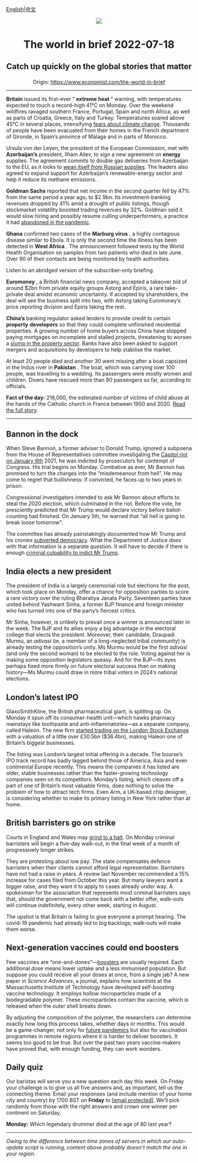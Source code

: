 [English](https://github.com/arielherself/espresso/blob/main/README.md)|[中文](https://github-com.translate.goog/arielherself/espresso/blob/main/README.md?_x_tr_sl=en&_x_tr_tl=zh-CN&_x_tr_hl=zh-CN&_x_tr_pto=wapp)

<div align="center"><img src="https://cdn.static-economist.com/sites/all/themes/econfinal/images/svg/logo.svg" align-center /></div>

# <p align="center">The world in brief 2022-07-18</p>

## <p align="center">Catch up quickly on the global stories that matter</p>

<p align="center">Origin: <a href="https://www.economist.com/the-world-in-brief">https://www.economist.com/the-world-in-brief</a><hr>

 **Britain** issued its first-ever “ **extreme heat** ” warning, with temperatures expected to touch a record-high 41°C on Monday. Over the weekend wildfires ravaged southern France, Portugal, Spain and north Africa, as well as parts of Croatia, Greece, Italy and Turkey. Temperatures soared above 45°C in several places, intensifying [fears about climate change](https://www.economist.com/graphic-detail/2022/04/16/in-chilly-parts-of-europe-heatwaves-strengthen-environmentalism). Thousands of people have been evacuated from their homes in the French department of Gironde, in Spain’s province of Málaga and in parts of Morocco.

Ursula von der Leyen, the president of the European Commission, met with **Azerbaijan’s** president, Ilham Aliev, to sign a new agreement on **energy** supplies. The agreement commits to double gas deliveries from Azerbaijan to the EU, as it looks to [wean itself from Russian supplies](https://www.economist.com/europe/2022/07/11/europe-is-preparing-for-russian-gas-to-be-cut-off-this-winter). The leaders also agreed to expand support for Azerbaijan’s renewable-energy sector and help it reduce its methane emissions.

 **Goldman Sachs** reported that net income in the second quarter fell by 47% from the same period a year ago, to $2.9bn. Its investment-banking revenues dropped by 41% amid a drought of public listings, though stockmarket volatility boosted trading revenues by 32%. Goldman said it would slow hiring and possibly resume culling underperformers, a practice it had [abandoned in the pandemic](https://www.economist.com/finance-and-economics/the-latest-industry-to-suffer-labour-shortages-investment-banking/21808714).

 **Ghana** confirmed two cases of the **Marburg virus** , a highly contagious disease similar to Ebola. It is only the second time the illness has been detected in **West Africa** . The announcement followed tests by the World Health Organisation on samples from two patients who died in late June. Over 90 of their contacts are being monitored by health authorities.

Listen to an abridged version of the subscriber-only briefing.

 **Euromoney** , a British financial news company, accepted a takeover bid of around $2bn from private equity groups Astorg and Epiris, a rare take-private deal amidst economic uncertainty. If accepted by shareholders, the deal will see the business split into two, with Astorg taking Euromoney’s price reporting division and Epiris taking the rest.

 **China’s** banking regulator asked lenders to provide credit to certain **property** **developers** so that they could complete unfinished residential properties. A growing number of home buyers across China have stopped paying mortgages on incomplete and stalled projects, threatening to worsen a [slump in the property sector](https://www.economist.com/finance-and-economics/china-scrambles-to-prevent-property-pandemonium/21807940). Banks have also been asked to support mergers and acquisitions by developers to help stabilise the market.

At least 20 people died and another 30 went missing after a boat capsized in the Indus river in **Pakistan** . The boat, which was carrying over 100 people, was travelling to a wedding. Its passengers were mostly women and children. Divers have rescued more than 90 passengers so far, according to officials.

 **Fact of the day:** 216,000, the estimated number of victims of child abuse at the hands of the Catholic church in France between 1950 and 2020. [Read the full story](https://www.economist.com/leaders/2022/07/14/the-catholic-church-should-scrap-the-requirement-for-priestly-celibacy).

----------

## Bannon in the dock

When Steve Bannon, a former adviser to Donald Trump, ignored a subpoena from the House of Representatives committee investigating the [Capitol riot on January 6th](https://www.economist.com/united-states/2022/06/10/congresss-capitol-riot-hearing-confirms-donald-trumps-complicity) 2021, he was indicted by prosecutors for contempt of Congress. His trial begins on Monday. Combative as ever, Mr Bannon has promised to turn the charges into the “misdemeanour from hell”. He may come to regret that bullishness: if convicted, he faces up to two years in prison.

Congressional investigators intended to ask Mr Bannon about efforts to steal the 2020 election, which culminated in the riot. Before the vote, he presciently predicted that Mr Trump would declare victory before ballot-counting had finished. On January 5th, he warned that “all hell is going to break loose tomorrow”.

The committee has already painstakingly documented how Mr Trump and his cronies [subverted democracy](https://www.economist.com/podcasts/2022/06/24/what-impact-can-the-january-6th-committee-have). What the Department of Justice does with that information is a separate question. It will have to decide if there is enough [criminal culpability to indict Mr Trump](https://www.economist.com/united-states/2022/06/16/the-criminal-case-against-donald-trump). 

## India elects a new president

The president of India is a largely ceremonial role but elections for the post, which took place on Monday, offer a chance for opposition parties to score a rare victory over the ruling Bharatiya Janata Party. Seventeen parties have united behind Yashwant Sinha, a former BJP finance and foreign minister who has turned into one of the party’s fiercest critics. 

Mr Sinha, however, is unlikely to prevail once a winner is announced later in the week. The BJP and its allies enjoy a big advantage in the electoral college that elects the president. Moreover, their candidate, Draupadi Murmu, an <em>adivasi</em> (ie, a member of a long-neglected tribal community) is already testing the opposition’s unity. Ms Murmu would be the first <em>adivasi</em> (and only the second woman) to be elected to the role. Voting against her is making some opposition legislators queasy. And for the BJP—its eyes perhaps fixed more firmly on future electoral success than on making history—Ms Murmu could draw in more tribal voters in 2024’s national elections. 

## London’s latest IPO

GlaxoSmithKline, the British pharmaceutical giant, is splitting up. On Monday it spun off its consumer-health unit—which hawks pharmacy mainstays like toothpaste and anti-inflammatories—as a separate company, called Haleon. The new firm [started trading on the London Stock Exchange](https://www.economist.com/britain/2022/07/18/haleons-listing-shows-the-woes-of-the-london-stock-exchange) with a valuation of a little over £30.5bn ($36.4bn), making Haleon one of Britain’s biggest businesses. 

The listing was London’s largest initial offering in a decade. The bourse’s IPO track record has badly lagged behind those of America, Asia and even continental Europe recently. This means the companies it has listed are older, stable businesses rather than the faster-growing technology companies seen on its competitors. Monday’s listing, which cleaves off a part of one of Britain’s most valuable firms, does nothing to solve the problem of how to attract tech firms. Even Arm, a UK-based chip designer, is considering whether to make its primary listing in New York rather than at home.

## British barristers go on strike

Courts in England and Wales may [grind to a halt](https://www.economist.com/britain/2022/02/12/unless-lawyers-are-paid-better-courts-will-grind-to-a-halt). On Monday criminal barristers will begin a five-day walk-out, in the final week of a month of progressively longer strikes. 

They are protesting about low pay. The state compensates defence barristers when their clients cannot afford legal representation. Barristers have not had a raise in years. A review last November recommended a 15% increase for cases filed from October this year. But many lawyers want a bigger raise, and they want it to apply to cases already under way. A spokesman for the association that represents most criminal barristers says that, should the government not come back with a better offer, walk-outs will continue indefinitely, every other week, starting in August.

The upshot is that Britain is failing to give everyone a prompt hearing. The covid-19 pandemic had already led to big backlogs; walk-outs will make them worse. 

## Next-generation vaccines could end boosters

Few vaccines are “one-and-dones”—[boosters](https://www.economist.com/podcasts/2021/09/14/booster-shots-are-they-necessary) are usually required. Each additional dose means lower uptake and a less immunised population. But suppose you could receive all your doses at once, from a single jab? A new paper in <em>Science Advances</em>, a journal, explains how scientists at the Massachusetts Institute of Technology have developed self-boosting vaccine technology. It employs hollow microparticles made of a biodegradable polymer. These microparticles contain the vaccine, which is released when the outer shell breaks down.

By adjusting the composition of the polymer, the researchers can determine exactly how long this process takes, whether days or months. This would be a game-changer, not only for [future pandemics](https://www.economist.com/graphic-detail/2022/04/09/asias-outbreaks-show-that-omicron-is-deadly-in-unvaccinated-people) but also for vaccination programmes in remote regions where it is harder to deliver boosters. It seems too good to be true. But over the past two years vaccine-makers have proved that, with enough funding, they can work wonders.

## Daily quiz

Our baristas will serve you a new question each day this week. On Friday your challenge is to give us all five answers and, as important, tell us the connecting theme. Email your responses (and include mention of your home city and country) by 1700 BST on **Friday** to [<span class="__cf_email__" data-cfemail="f5a4809c8fb08685879086869ab590969a9b9a989c8681db969a98">[email&#160;protected]</span>](https://mail.google.com/mail/?view=cm&amp;fs=1&amp;tf=1&amp;to=QuizEspresso@economist.com). We’ll pick randomly from those with the right answers and crown one winner per continent on Saturday.

 **Monday:** Which legendary drummer died at the age of 80 last year?

----------

*Owing to the difference between time zones of servers in which our auto-update script is running, content above probably doesn't match the one in your region.*
